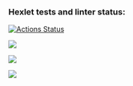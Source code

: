 ### Hexlet tests and linter status:

[![Actions Status](https://github.com/bea00811/frontend-project-lvl1/workflows/hexlet-check/badge.svg)](https://github.com/bea00811/frontend-project-lvl1/actions)

<a href="https://codeclimate.com/github/bea00811/frontend-project-lvl1/maintainability"><img src="https://api.codeclimate.com/v1/badges/ad6bd6bc757ea4fc9da3/maintainability" /></a>

<a href="https://asciinema.org/a/a3HnbfpCYa1CLR5kBZfJQVf1x" target="_blank"><img src="https://asciinema.org/a/a3HnbfpCYa1CLR5kBZfJQVf1x.svg" /></a>

<a href="https://asciinema.org/a/nGtmcGgzu0xdKZbuVCXr0rbzT" target="_blank"><img src="https://asciinema.org/a/nGtmcGgzu0xdKZbuVCXr0rbzT.svg" /></a>
